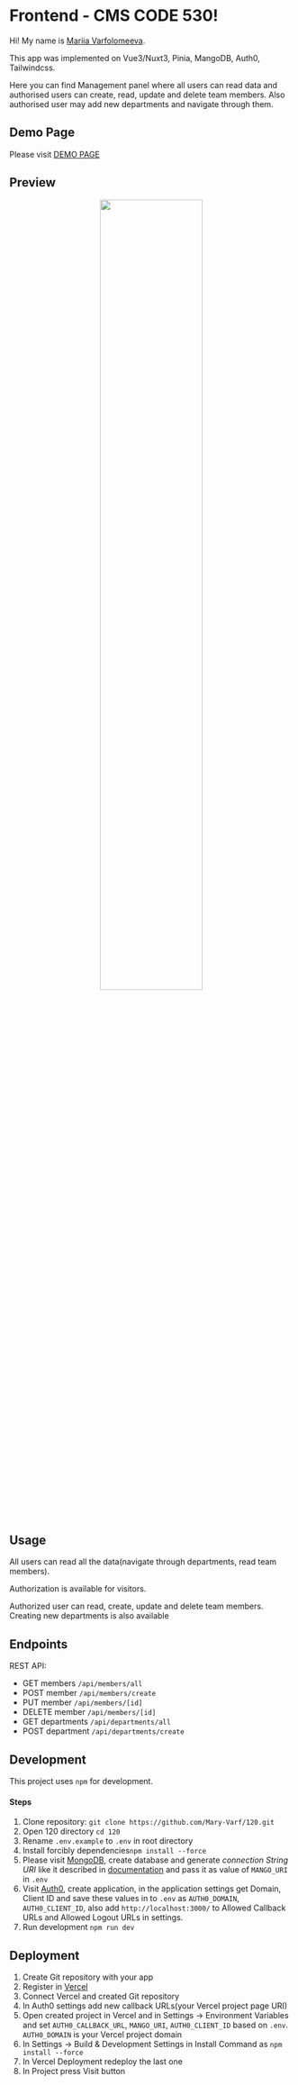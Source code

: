 # Frontend - CMS CODE 530!

Hi! My name is [Mariia Varfolomeeva](https://drive.google.com/file/d/1taoc2hsRtHzncyy9ao37gZQ_K-QCPl3B/view?usp=sharing).
<p>This app was implemented on Vue3/Nuxt3, Pinia, MangoDB, Auth0, Tailwindcss.</p>
<p>Here you can find Management panel where all users can read data and authorised users can create, read, update and delete team members. Also authorised user may add new departments and navigate through them.</p>

## Demo Page

Please visit [DEMO PAGE](https://120-hhg8.vercel.app/)

## Preview

<p align='center'>
  <img src='https://media.giphy.com/media/v1.Y2lkPTc5MGI3NjExZWh3anliMGg4OTZpemxmcmowMTFnZng3aHJkaWl0dTB6NDN4ampsOCZlcD12MV9pbnRlcm5hbF9naWZfYnlfaWQmY3Q9Zw/r92Bg8t02Bx3IO5Joz/giphy.gif' width='60%'>
</p>

## Usage

<p>All users can read all the data(navigate through departments, read team members).</p>
<p>Authorization is available for visitors.</p>
<p>Authorized user can read, create, update and delete team members. Creating new departments is also available</p>

## Endpoints
REST API:

- GET members `/api/members/all`
- POST member `/api/members/create`
- PUT member `/api/members/[id]`
- DELETE member `/api/members/[id]`
- GET departments `/api/departments/all`
- POST department `/api/departments/create`


##  Development
This project uses  `npm`  for development.
#### Steps
1) Clone repository:
   `git clone https://github.com/Mary-Varf/120.git`
2) Open 120 directory `cd 120`
3) Rename `.env.example` to `.env` in root directory
4) Install forcibly dependencies`npm install --force`
5) Please visit [MongoDB](https://cloud.mongodb.com/), create database and generate *connection String URI* like it described in [documentation](https://www.mongodb.com/docs/manual/reference/connection-string/) and pass it as value of `MANGO_URI` in `.env`
6) Visit [Auth0](https://manage.auth0.com/), create application, in the application settings get Domain, Client ID and save these values in to `.env` as `AUTH0_DOMAIN`, `AUTH0_CLIENT_ID`, also add `http://localhost:3000/` to Allowed Callback URLs and Allowed Logout URLs in settings.
7) Run development `npm run dev`

## Deployment
1) Create Git repository with your app
2) Register in [Vercel](https://vercel.com/)
3) Connect Vercel and created Git repository
4) In Auth0 settings add new callback URLs(your Vercel project page URI)
5) Open created project in Vercel and in Settings -> Environment Variables and set `AUTH0_CALLBACK_URL`, `MANGO_URI`, `AUTH0_CLIENT_ID` based on `.env`. `AUTH0_DOMAIN` is your Vercel project domain
6) In Settings -> Build & Development Settings in Install Command as `npm  install --force`
7) In Vercel Deployment redeploy the last one
8) In Project press Visit button